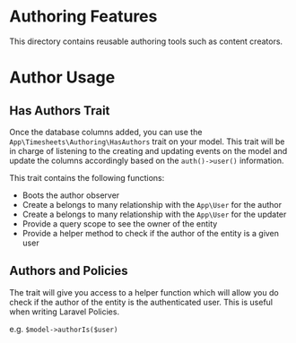 # Authoring Features

This directory contains reusable authoring tools such as content creators.

# Author Usage

## Has Authors Trait

Once the database columns added, you can use the `App\Timesheets\Authoring\HasAuthors` trait on your model.
This trait will be in charge of listening to the creating and updating events on the model and update 
the columns accordingly based on the `auth()->user()` information.

This trait contains the following functions:

* Boots the author observer
* Create a belongs to many relationship with the `App\User` for the author
* Create a belongs to many relationship with the `App\User` for the updater
* Provide a query scope to see the owner of the entity
* Provide a helper method to check if the author of the entity is a given user

## Authors and Policies

The trait will give you access to a helper function which will allow you do check if the author of the
entity is the authenticated user. This is useful when writing Laravel Policies.

e.g. `$model->authorIs($user)`
